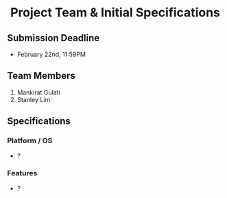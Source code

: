 <h1 align=center>Project Team & Initial Specifications</h1>

## Submission Deadline
* February 22nd, 11:59PM

## Team Members
1. Mankirat Gulati
2. Stanley Lim

## Specifications
### Platform / OS
* ?

### Features
* ?
